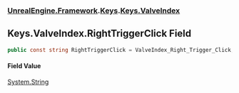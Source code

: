 ### [UnrealEngine.Framework](./UnrealEngine-Framework.md 'UnrealEngine.Framework').[Keys](./Keys.md 'UnrealEngine.Framework.Keys').[Keys.ValveIndex](./Keys-ValveIndex.md 'UnrealEngine.Framework.Keys.ValveIndex')
## Keys.ValveIndex.RightTriggerClick Field
  
```csharp
public const string RightTriggerClick = ValveIndex_Right_Trigger_Click;
```
#### Field Value
[System.String](https://docs.microsoft.com/en-us/dotnet/api/System.String 'System.String')  
